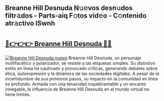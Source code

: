 ## Breanne Hill Desnuda N𝚞𝚎vos desn𝚞dos filtr𝚊dos - Parts-aiq F𝚘tos vid𝚎o - C𝚘ntenido atr𝚊ctivo lSwnh

# <h2><a href="http://mb2wliw.tromn.icu/?c=Breanne+Hill+Desnuda">🔗👉👉👉 Breanne Hill Desnuda 🔗🔗</a></h2>

[![Breanne Hill Desnuda nuevo](https://i.imgur.com/pEAQMta.gif)](http://mb2wliw.tromn.icu/?c=Breanne+Hill+Desnuda)
Breanne Hill Desnuda, un personaje multifacético y polarizador, se resiste a las etiquetas simples. Su distintivo estilo en línea ha cautivado y provocado críticas, generando debates sobre ética, autoexpresión y la dinámica de las sociedades digitales. A pesar de la incertidumbre de sus próximos pasos, su impacto en la comunidad en línea es profundo. Armada con una tenacidad inquebrantable y un encanto innegable, la influencia de Breanne Hill Desnuda en el mundo virtual no tiene límites.
